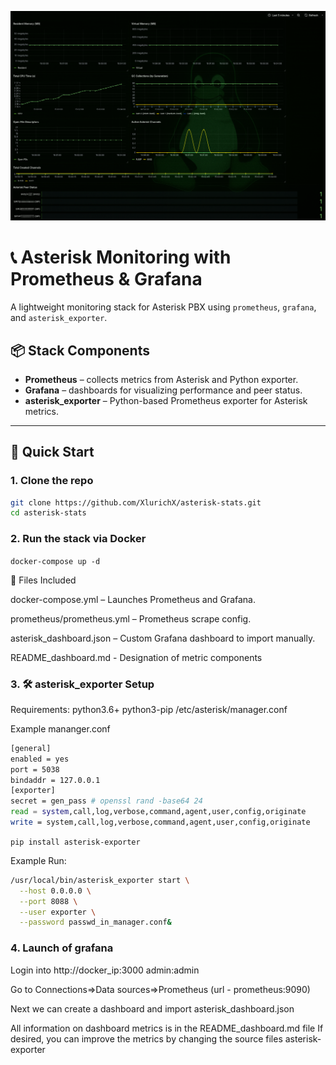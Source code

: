 ![Dashboard Preview](dashboard.png)

# 📞 Asterisk Monitoring with Prometheus & Grafana

A lightweight monitoring stack for Asterisk PBX using `prometheus`, `grafana`, and `asterisk_exporter`.

## 📦 Stack Components

- **Prometheus** – collects metrics from Asterisk and Python exporter.
- **Grafana** – dashboards for visualizing performance and peer status.
- **asterisk_exporter** – Python-based Prometheus exporter for Asterisk metrics.

---

## 🚀 Quick Start

### 1. Clone the repo

```bash
git clone https://github.com/XlurichX/asterisk-stats.git
cd asterisk-stats
```

### 2. Run the stack via Docker

`docker-compose up -d`

🧰 Files Included

docker-compose.yml – Launches Prometheus and Grafana.

prometheus/prometheus.yml – Prometheus scrape config.

asterisk_dashboard.json – Custom Grafana dashboard to import manually.

README_dashboard.md - Designation of metric components


### 3. 🛠️ asterisk_exporter Setup

Requirements:
python3.6+
python3-pip
/etc/asterisk/manager.conf

Example mananger.conf
```bash
[general]
enabled = yes
port = 5038
bindaddr = 127.0.0.1
[exporter]
secret = gen_pass # openssl rand -base64 24
read = system,call,log,verbose,command,agent,user,config,originate
write = system,call,log,verbose,command,agent,user,config,originate
```

`pip install asterisk-exporter`

Example Run:
```bash
/usr/local/bin/asterisk_exporter start \
  --host 0.0.0.0 \
  --port 8088 \
  --user exporter \
  --password passwd_in_manager.conf&
```

### 4. Launch of grafana

Login into http://docker_ip:3000
admin:admin

Go to Connections=>Data sources=>Prometheus (url - prometheus:9090)

Next we can create a dashboard and import asterisk_dashboard.json

All information on dashboard metrics is in the README_dashboard.md file
If desired, you can improve the metrics by changing the source files asterisk-exporter
